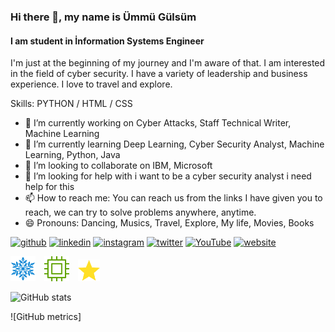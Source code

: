 ### Hi there 👋, my name is Ümmü Gülsüm
#### I am student in İnformation Systems Engineer
I'm just at the beginning of my journey and I'm aware of that. I am interested in the field of cyber security. I have a variety of leadership and business experience. I love to travel and explore.

Skills: PYTHON / HTML / CSS 

- 🔭 I’m currently working on Cyber Attacks, Staff Technical Writer, Machine Learning 
- 🌱 I’m currently learning Deep Learning,  Cyber Security Analyst, Machine Learning, Python, Java 
- 👯 I’m looking to collaborate on IBM, Microsoft 
- 🤔 I’m looking for help with i want to be a cyber security analyst i need help for this 
- 📫 How to reach me: You can reach us from the links I have given you to reach, we can try to solve problems anywhere, anytime. 
- 😄 Pronouns: Dancing, Musics, Travel, Explore, My life, Movies, Books 

[<img src='https://cdn.jsdelivr.net/npm/simple-icons@3.0.1/icons/github.svg' alt='github' height='40'>](https://github.com/https://github.com/gulsumvarli) 
[<img src='https://cdn.jsdelivr.net/npm/simple-icons@3.0.1/icons/linkedin.svg' alt='linkedin' height='40'>](https://www.linkedin.com/in/https://www.linkedin.com/public-profile/settings?lipi=urn%3Ali%3Apage%3Ad_flagship3_profile_self_edit_contact-info%3BMdKTOb7FRwKOupu5%2FBoDmg%3D%3D/) 
[<img src='https://cdn.jsdelivr.net/npm/simple-icons@3.0.1/icons/instagram.svg' alt='instagram' height='40'>](https://www.instagram.com/https://www.instagram.com/gulsum.codes//) 
[<img src='https://cdn.jsdelivr.net/npm/simple-icons@3.0.1/icons/twitter.svg' alt='twitter' height='40'>](https://twitter.com/https://twitter.com/gulsummvarlii) 
[<img src='https://cdn.jsdelivr.net/npm/simple-icons@3.0.1/icons/youtube.svg' alt='YouTube' height='40'>](https://www.youtube.com/channel/https://www.youtube.com/watch?v=myKV9WFjqdE) 
[<img src='https://cdn.jsdelivr.net/npm/simple-icons@3.0.1/icons/icloud.svg' alt='website' height='40'>](https://haberton.com/teknoloji-literaturu-degisiyor-mu/)  


<a href='https://archiveprogram.github.com/'><img src='https://raw.githubusercontent.com/acervenky/animated-github-badges/master/assets/acbadge.gif' width='40' height='40'></a> <a href='https://docs.github.com/en/developers'><img src='https://raw.githubusercontent.com/acervenky/animated-github-badges/master/assets/devbadge.gif' width='40' height='40'></a> <a href='https://stars.github.com/'><img src='https://raw.githubusercontent.com/acervenky/animated-github-badges/master/assets/starbadge.gif' width='35' height='35'></a> 

![GitHub stats](https://github-readme-stats.vercel.app/api?username=https://github.com/gulsumvarli&show_icons=true)  

![GitHub metrics]





